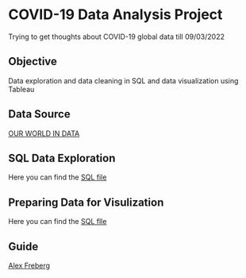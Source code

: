 # COVID-19 Data Analysis Project
Trying to get thoughts about COVID-19 global data till 09/03/2022
## Objective
Data exploration and data cleaning in SQL and data visualization using Tableau
## Data Source
[OUR WORLD IN DATA](https://ourworldindata.org/covid-deaths)
## SQL Data Exploration
Here you can find the [SQL file](https://github.com/HazemMancy/COVID19-SQL/blob/main/COVID19_SQL_Exploration.sql)
## Preparing Data for Visulization
Here you can find the [SQL flle](https://github.com/HazemMancy/COVID19-SQL/blob/main/SQL_Queries_for_Tableau.sql)
## Guide
[Alex Freberg](https://www.linkedin.com/in/alex-freberg/)
